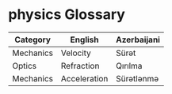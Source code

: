 # physics Glossary

| Category | English | Azerbaijani |
|---------|---------|------------|
| Mechanics | Velocity | Sürət |
| Optics | Refraction | Qırılma |
| Mechanics | Acceleration | Sürətlənmə |
